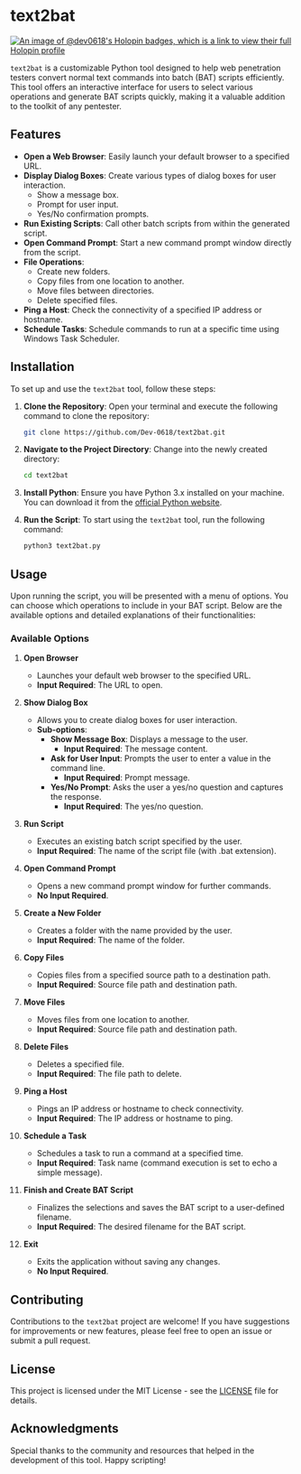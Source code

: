 # text2bat
[![An image of @dev0618's Holopin badges, which is a link to view their full Holopin profile](https://holopin.me/dev0618)](https://holopin.io/@dev0618)


`text2bat` is a customizable Python tool designed to help web penetration testers convert normal text commands into batch (BAT) scripts efficiently. This tool offers an interactive interface for users to select various operations and generate BAT scripts quickly, making it a valuable addition to the toolkit of any pentester.

## Features

- **Open a Web Browser**: Easily launch your default browser to a specified URL.
- **Display Dialog Boxes**: Create various types of dialog boxes for user interaction.
  - Show a message box.
  - Prompt for user input.
  - Yes/No confirmation prompts.
- **Run Existing Scripts**: Call other batch scripts from within the generated script.
- **Open Command Prompt**: Start a new command prompt window directly from the script.
- **File Operations**:
  - Create new folders.
  - Copy files from one location to another.
  - Move files between directories.
  - Delete specified files.
- **Ping a Host**: Check the connectivity of a specified IP address or hostname.
- **Schedule Tasks**: Schedule commands to run at a specific time using Windows Task Scheduler.

## Installation

To set up and use the `text2bat` tool, follow these steps:

1. **Clone the Repository**:
   Open your terminal and execute the following command to clone the repository:

   ```bash
   git clone https://github.com/Dev-0618/text2bat.git
   ```

2. **Navigate to the Project Directory**:
   Change into the newly created directory:

   ```bash
   cd text2bat
   ```

3. **Install Python**:
   Ensure you have Python 3.x installed on your machine. You can download it from the [official Python website](https://www.python.org/downloads/).

4. **Run the Script**:
   To start using the `text2bat` tool, run the following command:

   ```bash
   python3 text2bat.py
   ```

## Usage

Upon running the script, you will be presented with a menu of options. You can choose which operations to include in your BAT script. Below are the available options and detailed explanations of their functionalities:

### Available Options

1. **Open Browser**
   - Launches your default web browser to the specified URL.
   - **Input Required**: The URL to open.

2. **Show Dialog Box**
   - Allows you to create dialog boxes for user interaction.
   - **Sub-options**:
     - **Show Message Box**: Displays a message to the user.
       - **Input Required**: The message content.
     - **Ask for User Input**: Prompts the user to enter a value in the command line.
       - **Input Required**: Prompt message.
     - **Yes/No Prompt**: Asks the user a yes/no question and captures the response.
       - **Input Required**: The yes/no question.

3. **Run Script**
   - Executes an existing batch script specified by the user.
   - **Input Required**: The name of the script file (with .bat extension).

4. **Open Command Prompt**
   - Opens a new command prompt window for further commands.
   - **No Input Required**.

5. **Create a New Folder**
   - Creates a folder with the name provided by the user.
   - **Input Required**: The name of the folder.

6. **Copy Files**
   - Copies files from a specified source path to a destination path.
   - **Input Required**: Source file path and destination path.

7. **Move Files**
   - Moves files from one location to another.
   - **Input Required**: Source file path and destination path.

8. **Delete Files**
   - Deletes a specified file.
   - **Input Required**: The file path to delete.

9. **Ping a Host**
   - Pings an IP address or hostname to check connectivity.
   - **Input Required**: The IP address or hostname to ping.

10. **Schedule a Task**
    - Schedules a task to run a command at a specified time.
    - **Input Required**: Task name (command execution is set to echo a simple message).

11. **Finish and Create BAT Script**
    - Finalizes the selections and saves the BAT script to a user-defined filename.
    - **Input Required**: The desired filename for the BAT script.

12. **Exit**
    - Exits the application without saving any changes.
    - **No Input Required**.

## Contributing

Contributions to the `text2bat` project are welcome! If you have suggestions for improvements or new features, please feel free to open an issue or submit a pull request.

## License

This project is licensed under the MIT License - see the [LICENSE](LICENSE) file for details.

## Acknowledgments

Special thanks to the community and resources that helped in the development of this tool. Happy scripting!
